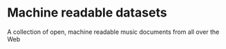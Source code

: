 # Machine readable datasets
A collection of open, machine readable music documents from all over the Web
